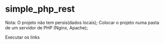 # simple_php_rest

Nota: O projeto não tem persis(dados locais);
Colocar o projeto numa pasta de um servidor de PHP (Nginx,  Apache);

Executar os  links  
